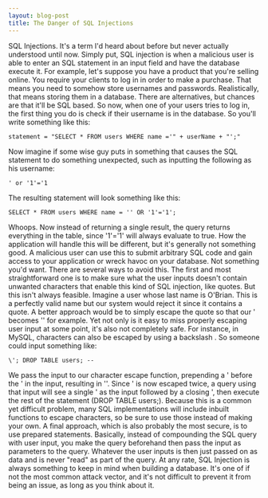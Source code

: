 ```yaml
---
layout: blog-post
title: The Danger of SQL Injections
---
```


SQL Injections. It's a term I'd heard about before but never actually understood until now. Simply put, SQL injection is when a malicious user is able to enter an SQL statement in an input field and have the database execute it. For example, let's suppose you have a product that you're selling online. You require your clients to log in in order to make a purchase. That means you need to somehow store usernames and passwords. Realistically, that means storing them in a database. There are alternatives, but chances are that it'll be SQL based. So now, when one of your users tries to log in, the first thing you do is check if their username is in the database. So you'll write something like this:

`statement = "SELECT * FROM users WHERE name ='" + userName + "';"`

Now imagine if some wise guy puts in something that causes the SQL statement to do something unexpected, such as inputting the following as his username:

`' or '1'='1`

The resulting statement will look something like this:

`SELECT * FROM users WHERE name = '' OR '1'='1';`

Whoops. Now instead of returning a single result, the query returns everything in the table, since '1'='1' will always evaluate to true. How the application will handle this will be different, but it's generally not something good. A malicious user can use this to submit arbitrary SQL code and gain access to your application or wreck havoc on your database. Not something you'd want. There are several ways to avoid this. The first and most straightforward one is to make sure what the user inputs doesn't contain unwanted characters that enable this kind of SQL injection, like quotes. But this isn't always feasible. Imagine a user whose last name is O'Brian. This is a perfectly valid name but our system would reject it since it contains a quote. A better approach would be to simply escape the quote so that our ' becomes '' for example. Yet not only is it easy to miss properly escaping user input at some point, it's also not completely safe. For instance, in MySQL, characters can also be escaped by using a backslash \. So someone could input something like:

`\'; DROP TABLE users; --`

We pass the input to our character escape function, prepending a ' before the ' in the input, resulting in \''. Since ' is now escaped twice, a query using that input will see a single ' as the input followed by a closing ', then execute the rest of the statement (DROP TABLE users;). Because this is a common yet difficult problem, many SQL implementations will include inbuilt functions to escape characters, so be sure to use those instead of making your own. A final approach, which is also probably the most secure, is to use prepared statements. Basically, instead of compounding the SQL query with user input, you make the query beforehand then pass the input as parameters to the query. Whatever the user inputs is then just passed on as data and is never "read" as part of the query. At any rate, SQL Injection is always something to keep in mind when building a database. It's one of if not the most common attack vector, and it's not difficult to prevent it from being an issue, as long as you think about it.

